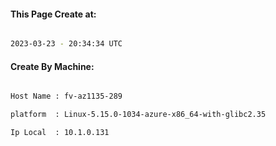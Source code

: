 
   
#### This Page Create at:

```bash

2023-03-23 - 20:34:34 UTC

```

#### Create By Machine:

```bash

Host Name : fv-az1135-289

platform  : Linux-5.15.0-1034-azure-x86_64-with-glibc2.35

Ip Local  : 10.1.0.131

```

